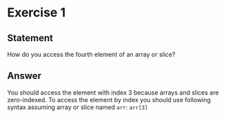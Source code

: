 # Exercise 1

## Statement

How do you access the fourth element of an array or slice?

## Answer

You should access the element with index 3 because arrays and slices are zero-indexed. To access the element by index
you should use following syntax assuming array or slice named `arr`: `arr[3]`